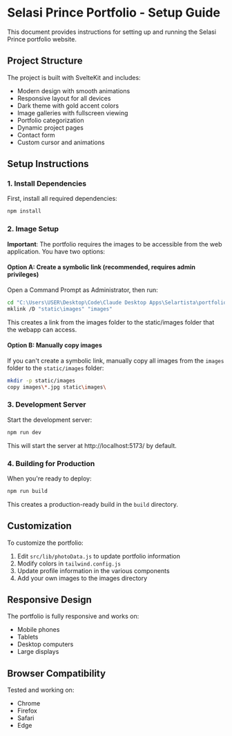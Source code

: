 # Selasi Prince Portfolio - Setup Guide

This document provides instructions for setting up and running the Selasi Prince portfolio website.

## Project Structure

The project is built with SvelteKit and includes:

- Modern design with smooth animations
- Responsive layout for all devices
- Dark theme with gold accent colors
- Image galleries with fullscreen viewing
- Portfolio categorization
- Dynamic project pages
- Contact form
- Custom cursor and animations

## Setup Instructions

### 1. Install Dependencies

First, install all required dependencies:

```bash
npm install
```

### 2. Image Setup

**Important**: The portfolio requires the images to be accessible from the web application. You have two options:

#### Option A: Create a symbolic link (recommended, requires admin privileges)

Open a Command Prompt as Administrator, then run:

```bash
cd "C:\Users\USER\Desktop\Code\Claude Desktop Apps\Selartista\portfolio webapp"
mklink /D "static\images" "images"
```

This creates a link from the images folder to the static/images folder that the webapp can access.

#### Option B: Manually copy images

If you can't create a symbolic link, manually copy all images from the `images` folder to the `static/images` folder:

```bash
mkdir -p static/images
copy images\*.jpg static\images\
```

### 3. Development Server

Start the development server:

```bash
npm run dev
```

This will start the server at http://localhost:5173/ by default.

### 4. Building for Production

When you're ready to deploy:

```bash
npm run build
```

This creates a production-ready build in the `build` directory.

## Customization

To customize the portfolio:

1. Edit `src/lib/photoData.js` to update portfolio information
2. Modify colors in `tailwind.config.js`
3. Update profile information in the various components
4. Add your own images to the images directory

## Responsive Design

The portfolio is fully responsive and works on:
- Mobile phones
- Tablets
- Desktop computers
- Large displays

## Browser Compatibility

Tested and working on:
- Chrome
- Firefox
- Safari
- Edge